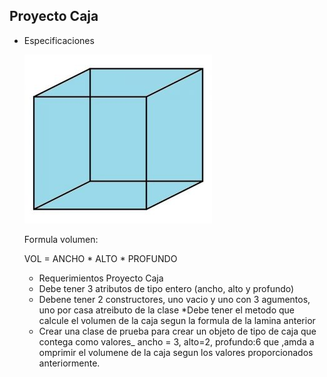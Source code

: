 ## Proyecto Caja

- Especificaciones

  ![java](./images/cubo.jpg)

  Formula volumen:

  VOL = ANCHO * ALTO * PROFUNDO


  - Requerimientos Proyecto Caja

  * Debe tener 3 atributos de tipo entero (ancho, alto y profundo)
  * Debene tener 2 constructores, uno vacio y uno con 3 agumentos, uno por casa atreibuto de la clase
  *Debe tener el metodo que calcule el volumen de la caja segun la formula de la lamina anterior
  * Crear una clase de prueba para crear un objeto de tipo de caja que contega como valores_ ancho = 3, alto=2, profundo:6 que ,amda a omprimir el volumene de la caja segun los valores proporcionados anteriormente.


